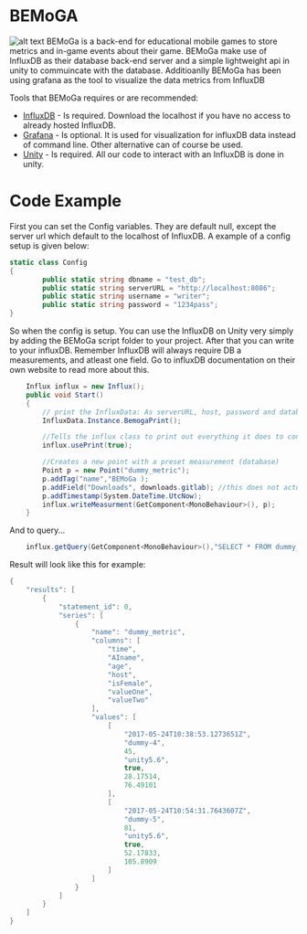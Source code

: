 # BEMoGA
![alt text](http://prod3.imt.hig.no/BEMoGa/Front-End/raw/e250c0e3db40dd2532ee8baa6b18aa2218b757cd/bemogaLoga.png)
BEMoGa is a back-end for educational mobile games to store metrics and in-game events about their game. BEMoGa make use of InfluxDB as their database back-end server and a simple lightweight api in unity to commuincate with the database. Additioanlly BEMoGa has been using grafana as the tool to visualize the data metrics from InfluxDB

Tools that BEMoGa requires or are recommended:
  * [InfluxDB](https://www.influxdata.com/) - Is required. Download the localhost if you have no access to already hosted InfluxDB.
  * [Grafana](http://staging.grafana.org/) - Is optional. It is used for visualization for influxDB data instead of command line. Other alternative can of course be used.
  * [Unity](https://madewith.unity.com/) - Is required. All our code to interact with an InfluxDB is done in unity. 

# Code Example
First you can set the Config variables. They are default null, except the server url which default to the localhost of InfluxDB. A example of a config setup is given below:
```csharp
static class Config
{
        public static string dbname = "test_db"; 
        public static string serverURL = "http://localhost:8086";
        public static string username = "writer";
        public static string password = "1234pass"; 
}
```
So when the config is setup. You can use the InfluxDB on Unity very simply by adding the BEMoGa script folder to your project. After that you can write to your influxDB. Remember InfluxDB will always require DB a measurements, and atleast one field. Go to influxDB documentation on their own website to read more about this.
```csharp
    Influx influx = new Influx();
    public void Start()
    {
        // print the InfluxData: As serverURL, host, password and database name.
        InfluxData.Instance.BemogaPrint();

        //Tells the influx class to print out everything it does to console
        influx.usePrint(true);

        //Creates a new point with a preset measurement (database)
        Point p = new Point("dummy_metric");
        p.addTag("name","BEMoGa );
        p.addField("Downloads", downloads.gitlab); //this does not actually exist...
        p.addTimestamp(System.DateTime.UtcNow);
        influx.writeMeasurment(GetComponent<MonoBehaviour>(), p);
    }
```

And to query...
```csharp
    influx.getQuery(GetComponent<MonoBehaviour>(),"SELECT * FROM dummy_metric",true);
```
Result will look like this for example:
```csharp
{
    "results": [
        {
            "statement_id": 0,
            "series": [
                {
                    "name": "dummy_metric",
                    "columns": [
                        "time",
                        "AIname",
                        "age",
                        "host",
                        "isFemale",
                        "valueOne",
                        "valueTwo"
                    ],
                    "values": [
                        [
                            "2017-05-24T10:38:53.1273651Z",
                            "dummy-4",
                            45,
                            "unity5.6",
                            true,
                            28.17514,
                            76.49101
                        ],
                        [
                            "2017-05-24T10:54:31.7643607Z",
                            "dummy-5",
                            81,
                            "unity5.6",
                            true,
                            52.17833,
                            105.8909
                        ]
                    ]
                }
            ]
        }
    ]
}
```